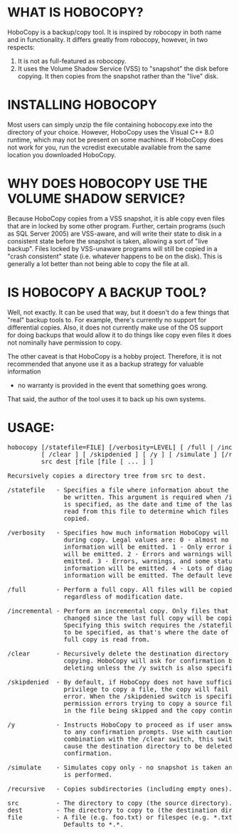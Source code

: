 # WHAT IS HOBOCOPY?

HoboCopy is a backup/copy tool. It is inspired by robocopy in both name and in
functionality. It differs greatly from robocopy, however, in two respects:

1. It is not as full-featured as robocopy.
2. It uses the Volume Shadow Service (VSS) to "snapshot" the disk
before copying. It then copies from the snapshot rather than the "live" disk.

# INSTALLING HOBOCOPY

Most users can simply unzip the file containing hobocopy.exe into the directory
of your choice. However, HoboCopy uses the Visual C++ 8.0 runtime, which may
not be present on some machines. If HoboCopy does not work for you, run the
vcredist executable available from the same location you downloaded HoboCopy.

# WHY DOES HOBOCOPY USE THE VOLUME SHADOW SERVICE?    

Because HoboCopy copies from a VSS snapshot, it is able copy even files that
are in locked by some other program. Further, certain programs (such as SQL
Server 2005) are VSS-aware, and will write their state to disk in a consistent
state before the snapshot is taken, allowing a sort of "live backup". Files
locked by VSS-unaware programs will still be copied in a "crash consistent"
state (i.e. whatever happens to be on the disk). This is generally a lot
better than not being able to copy the file at all.

# IS HOBOCOPY A BACKUP TOOL?

Well, not exactly. It can be used that way, but it doesn't do a few things
that "real" backup tools to. For example, there's currently no support for
differential copies. Also, it does not currently make use of the OS support
for doing backups that would allow it to do things like copy even files
it does not nominally have permission to copy.

The other caveat is that HoboCopy is a hobby project. Therefore, it is not
recommended that anyone use it as a backup strategy for valuable information
- no warranty is provided in the event that something goes wrong.

That said, the author of the tool uses it to back up his own systems.

# USAGE:

<pre>
hobocopy [/statefile=FILE] [/verbosity=LEVEL] [ /full | /incremental ]
         [ /clear ] [ /skipdenied ] [ /y ] [ /simulate ] [/recursive]
         src dest [file [file [ ... ] ]

Recursively copies a directory tree from src to dest.

/statefile   - Specifies a file where information about the copy will
               be written. This argument is required when /incremental
               is specified, as the date and time of the last copy is
               read from this file to determine which files should be
               copied.

/verbosity   - Specifies how much information HoboCopy will emit
               during copy. Legal values are: 0 - almost no
               information will be emitted. 1 - Only error information
               will be emitted. 2 - Errors and warnings will be
               emitted. 3 - Errors, warnings, and some status
               information will be emitted. 4 - Lots of diagnostic
               information will be emitted. The default level is 2.

/full        - Perform a full copy. All files will be copied
               regardless of modification date.

/incremental - Perform an incremental copy. Only files that have
               changed since the last full copy will be copied.
               Specifying this switch requires the /statefile switch
               to be specified, as that's where the date of the last
               full copy is read from.

/clear       - Recursively delete the destination directory before
               copying. HoboCopy will ask for confirmation before
               deleting unless the /y switch is also specified.

/skipdenied  - By default, if HoboCopy does not have sufficient
               privilege to copy a file, the copy will fail with an
               error. When the /skipdenied switch is specified,
               permission errors trying to copy a source file result
               in the file being skipped and the copy continuing.

/y           - Instructs HoboCopy to proceed as if user answered yes
               to any confirmation prompts. Use with caution - in
               combination with the /clear switch, this switch will
               cause the destination directory to be deleted without
               confirmation.

/simulate    - Simulates copy only - no snapshot is taken and no copy
               is performed.

/recursive   - Copies subdirectories (including empty ones). Shortcut: /r

src          - The directory to copy (the source directory).
dest         - The directory to copy to (the destination directory).
file         - A file (e.g. foo.txt) or filespec (e.g. *.txt) to copy.
               Defaults to *.*.
</pre>
